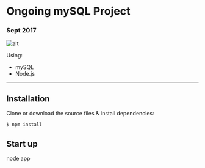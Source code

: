 # Ongoing mySQL Project

### Sept 2017

![alt](http://1.bp.blogspot.com/-oi2IYsRbFnU/VFS1rB4A2SI/AAAAAAAABAk/N3a7mJUikQ0/s1600/use-node.js-with-mysql.jpg)

Using:
- mySQL
- Node.js

---------------

## Installation

Clone or download the source files & install dependencies:

```sh
$ npm install
```

## Start up

node app
